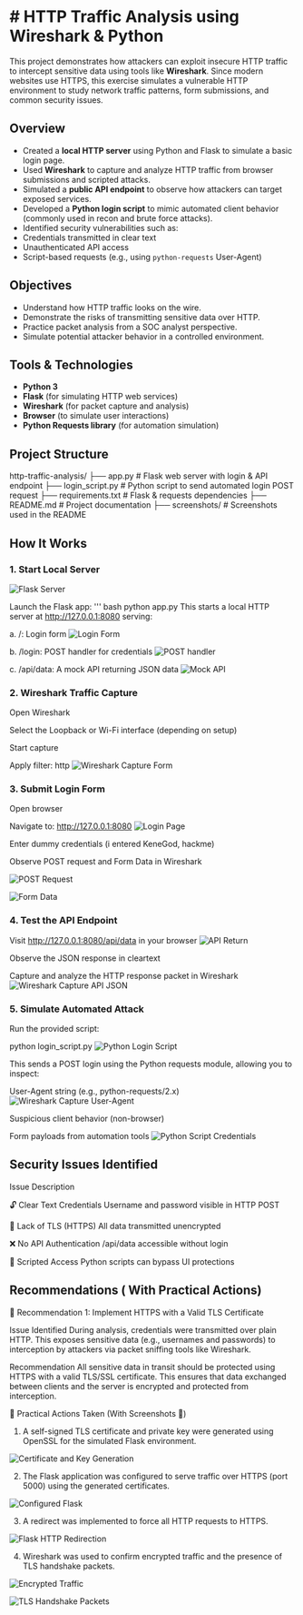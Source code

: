 # # HTTP Traffic Analysis using Wireshark & Python

This project demonstrates how attackers can exploit insecure HTTP traffic to intercept sensitive data using tools like **Wireshark**. Since modern websites use HTTPS, this exercise simulates a vulnerable HTTP environment to study network traffic patterns, form submissions, and common security issues.


## Overview

- Created a **local HTTP server** using Python and Flask to simulate a basic login page.
- Used **Wireshark** to capture and analyze HTTP traffic from browser submissions and scripted attacks.
- Simulated a **public API endpoint** to observe how attackers can target exposed services.
- Developed a **Python login script** to mimic automated client behavior (commonly used in recon and brute force attacks).
- Identified security vulnerabilities such as:
- Credentials transmitted in clear text
- Unauthenticated API access
- Script-based requests (e.g., using `python-requests` User-Agent)

## Objectives

- Understand how HTTP traffic looks on the wire.
- Demonstrate the risks of transmitting sensitive data over HTTP.
- Practice packet analysis from a SOC analyst perspective.
- Simulate potential attacker behavior in a controlled environment.

## Tools & Technologies

- **Python 3**
- **Flask** (for simulating HTTP web services)
- **Wireshark** (for packet capture and analysis)
- **Browser** (to simulate user interactions)
- **Python Requests library** (for automation simulation)

##  Project Structure
http-traffic-analysis/ 
├── app.py                 # Flask web server with login & API endpoint 
├── login_script.py        # Python script to send automated login POST request 
├── requirements.txt       # Flask & requests dependencies 
├── README.md              # Project documentation
├── screenshots/           # Screenshots used in the README
     
     
## How It Works

### 1. Start Local Server
![Flask Server](screenshots/Flask%20Server%20Running.png)

Launch the Flask app:
''' bash
python app.py
This starts a local HTTP server at http://127.0.0.1:8080 serving:

a. /: Login form ![Login Form](screenshots/Loginform.png)

b. /login: POST handler for credentials ![POST handler](screenshots/POSThandler.png)

c. /api/data: A mock API returning JSON data ![Mock API](screenshots/mockAPI.png)


### 2. Wireshark Traffic Capture

Open Wireshark

Select the Loopback or Wi-Fi interface (depending on setup)

Start capture

Apply filter: http
![Wireshark Capture Form](screenshots/Wireshark%20capture%20showing%20form%20data.png)


### 3. Submit Login Form

Open browser

Navigate to: http://127.0.0.1:8080
![Login Page](screenshots/Login%20form%20page%20.png)

Enter dummy credentials (i entered KeneGod, hackme)


Observe POST request and Form Data in Wireshark

![POST Request](screenshots/postrequest.png)


![Form Data](screenshots/credentials.png)


### 4. Test the API Endpoint

Visit http://127.0.0.1:8080/api/data in your browser
![API Return](screenshots/MockAPIreturningJSONdata.png)

Observe the JSON response in cleartext

Capture and analyze the HTTP response packet in Wireshark
![Wireshark Capture API JSON](screenshots/Wireshark%20capture%20of%20API%20JSON%20response.png)


### 5. Simulate Automated Attack

Run the provided script:

python login_script.py
![Python Login Script](screenshots/Simpleloginscript.png)


This sends a POST login using the Python requests module, allowing you to inspect:

User-Agent string (e.g., python-requests/2.x)
![Wireshark Capture User-Agent](screenshots/Wireshark%20User-Agent%20Header.png)

Suspicious client behavior (non-browser)

Form payloads from automation tools
![Python Script Credentials](screenshots/Pythonscriptlogincredentials.png)

## Security Issues Identified

Issue    Description

🔓 Clear Text Credentials	Username and password visible in HTTP POST

🛑 Lack of TLS (HTTPS)	All data transmitted unencrypted

❌ No API Authentication	/api/data accessible without login

🤖 Scripted Access	Python scripts can bypass UI protections

## Recommendations ( With Practical Actions)

🔐 Recommendation 1: Implement HTTPS with a Valid TLS Certificate

Issue Identified
During analysis, credentials were transmitted over plain HTTP. This exposes sensitive data (e.g., usernames and passwords) to interception by attackers via packet sniffing tools like Wireshark.

Recommendation
All sensitive data in transit should be protected using HTTPS with a valid TLS/SSL certificate. This ensures that data exchanged between clients and the server is encrypted and protected from interception.


🔧 Practical Actions Taken (With Screenshots 📸)

1. A self-signed TLS certificate and private key were generated using OpenSSL for the simulated Flask environment.

 ![Certificate and Key Generation](screenshots/Certificateandkeygeneration.png)


2. The Flask application was configured to serve traffic over HTTPS (port 5000) using the generated certificates.

 ![Configured Flask](screenshots/ConfiguredFlask.png)  


3. A redirect was implemented to force all HTTP requests to HTTPS.

![Flask HTTP Redirection](screenshots/FlaskHTTPredirection.png)

4. Wireshark was used to confirm encrypted traffic and the presence of TLS handshake packets.

![Encrypted Traffic](screenshots/encryptedcredentials.png)   

![TLS Handshake Packets](screenshots/TLShandshake.png)













